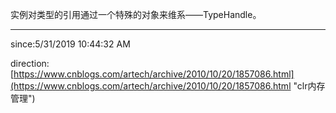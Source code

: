 
实例对类型的引用通过一个特殊的对象来维系——TypeHandle。


----------
since:5/31/2019 10:44:32 AM 

direction:[https://www.cnblogs.com/artech/archive/2010/10/20/1857086.html](https://www.cnblogs.com/artech/archive/2010/10/20/1857086.html "clr内存管理")